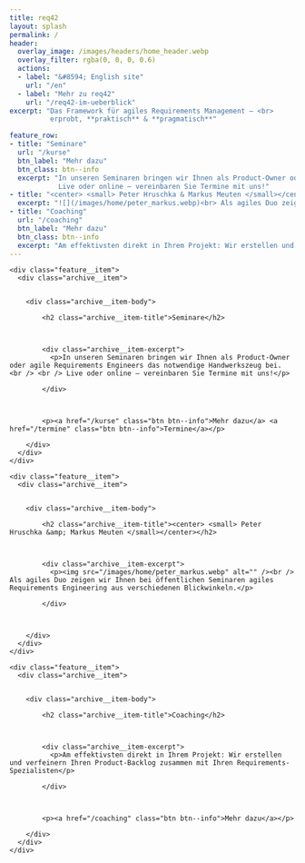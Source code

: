 ```yaml
---
title: req42
layout: splash
permalink: /
header:
  overlay_image: /images/headers/home_header.webp
  overlay_filter: rgba(0, 0, 0, 0.6)
  actions:
  - label: "&#8594; English site"
    url: "/en"
  - label: "Mehr zu req42"
    url: "/req42-im-ueberblick"
excerpt: "Das Framework für agiles Requirements Management – <br>
          erprobt, **praktisch** & **pragmatisch**"

feature_row:
- title: "Seminare"
  url: "/kurse"
  btn_label: "Mehr dazu"
  btn_class: btn--info
  excerpt: "In unseren Seminaren bringen wir Ihnen als Product-Owner oder agile Requirements Engineers das notwendige Handwerkszeug bei. <br> <br> 
            Live oder online – vereinbaren Sie Termine mit uns!"
- title: "<center> <small> Peter Hruschka & Markus Meuten </small></center>"
  excerpt: "![](/images/home/peter_markus.webp)<br> Als agiles Duo zeigen wir Ihnen bei öffentlichen Seminaren agiles Requirements Engineering aus verschiedenen Blickwinkeln."
- title: "Coaching"
  url: "/coaching"
  btn_label: "Mehr dazu"
  btn_class: btn--info
  excerpt: "Am effektivsten direkt in Ihrem Projekt: Wir erstellen und verfeinern Ihren Product-Backlog zusammen mit Ihren Requirements-Spezialisten"
---
```



<div class="feature__wrapper">


    <div class="feature__item">
      <div class="archive__item">
        

        <div class="archive__item-body">
          
            <h2 class="archive__item-title">Seminare</h2>
          

          
            <div class="archive__item-excerpt">
              <p>In unseren Seminaren bringen wir Ihnen als Product-Owner oder agile Requirements Engineers das notwendige Handwerkszeug bei. <br /> <br /> Live oder online – vereinbaren Sie Termine mit uns!</p>

            </div>
          

          
            <p><a href="/kurse" class="btn btn--info">Mehr dazu</a> <a href="/termine" class="btn btn--info">Termine</a></p>
          
        </div>
      </div>
    </div>
  
    <div class="feature__item">
      <div class="archive__item">
        

        <div class="archive__item-body">
          
            <h2 class="archive__item-title"><center> <small> Peter Hruschka &amp; Markus Meuten </small></center></h2>
          

          
            <div class="archive__item-excerpt">
              <p><img src="/images/home/peter_markus.webp" alt="" /><br /> Als agiles Duo zeigen wir Ihnen bei öffentlichen Seminaren agiles Requirements Engineering aus verschiedenen Blickwinkeln.</p>

            </div>
          

          
        </div>
      </div>
    </div>
  
    <div class="feature__item">
      <div class="archive__item">
        

        <div class="archive__item-body">
          
            <h2 class="archive__item-title">Coaching</h2>
          

          
            <div class="archive__item-excerpt">
              <p>Am effektivsten direkt in Ihrem Projekt: Wir erstellen und verfeinern Ihren Product-Backlog zusammen mit Ihren Requirements-Spezialisten</p>

            </div>
          

          
            <p><a href="/coaching" class="btn btn--info">Mehr dazu</a></p>
          
        </div>
      </div>
    </div>


</div>